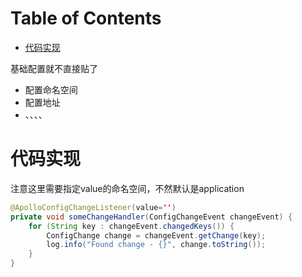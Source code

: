 # Table of Contents

* [代码实现](#代码实现)




基础配置就不直接贴了



+ 配置命名空间
+ 配置地址
+ 、、、、



# 代码实现

注意这里需要指定value的命名空间，不然默认是application

```java
@ApolloConfigChangeListener(value='')
private void someChangeHandler(ConfigChangeEvent changeEvent) {
    for (String key : changeEvent.changedKeys()) {
        ConfigChange change = changeEvent.getChange(key);
        log.info("Found change - {}", change.toString());
    }
}
```

